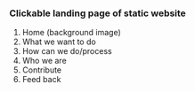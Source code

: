 

### Clickable landing page of static website ###

1. Home (background image)
1. What we want to do
1. How can we do/process
1. Who we are
1. Contribute
1. Feed back
